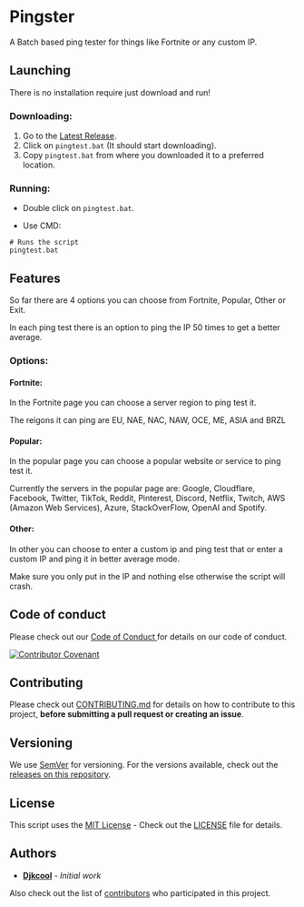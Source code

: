 # Pingster
A Batch based ping tester for things like Fortnite or any custom IP.

## Launching
There is no installation require just download and run!

### Downloading:
1. Go to the [Latest Release](https://github.com/Djkcool/Pingster/releases/latest).
2. Click on ```pingtest.bat``` (It should start downloading).
3. Copy ```pingtest.bat``` from where you downloaded it to a preferred location.

### Running:
* Double click on ```pingtest.bat```.

* Use CMD:

```
# Runs the script
pingtest.bat
```

## Features
So far there are 4 options you can choose from Fortnite, Popular, Other or Exit.

In each ping test there is an option to ping the IP 50 times to get a better average.

### Options:

#### Fortnite:
In the Fortnite page you can choose a server region to ping test it.

The reigons it can ping are EU, NAE, NAC, NAW, OCE, ME, ASIA and BRZL

#### Popular:
In the popular page you can choose a popular website or service to ping test it.

Currently the servers in the popular page are: Google, Cloudflare, Facebook, Twitter, TikTok, Reddit, Pinterest, Discord, Netflix, Twitch, AWS (Amazon Web Services), Azure, StackOverFlow, OpenAI and Spotify.

#### Other:
In other you can choose to enter a custom ip and ping test that or enter a custom IP and ping it in better average mode.

Make sure you only put in the IP and nothing else otherwise the script will crash.

## Code of conduct
Please check out our [Code of  Conduct
](https://github.com/Djkcool/Pingster/blob/main/CODE_OF_CONDUCT.md) for details on our code of conduct.

[![Contributor Covenant](https://img.shields.io/badge/Contributor%20Covenant-2.1-4baaaa.svg)](code_of_conduct.md)

## Contributing
Please check out [CONTRIBUTING.md](https://github.com/Djkcool/Pingster/blob/main/CONTRIBUTING.md) for details on how to contribute to this project, **before submitting a pull request or creating an issue**.

## Versioning

We use [SemVer](http://semver.org/) for versioning. For the versions available, check out the [releases on this repository](https://github.com/Djkcool/Pingster/releases).

## License
This script uses the [MIT License](https://choosealicense.com/licenses/mit/) - Check out the [LICENSE](https://github.com/Djkcool/Pingster/blob/main/LICENSE) file for details.

## Authors
* [**Djkcool**](https://github.com/Djkcool) - *Initial work*

Also check out the list of [contributors](https://github.com/Djkcool/Pingster/contributors) who participated in this project.